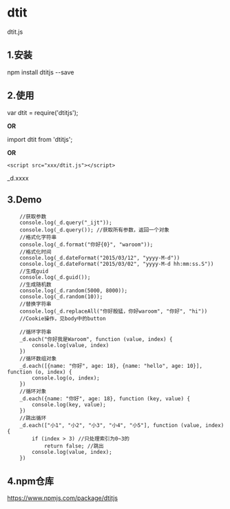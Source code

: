 # dtit
dtit.js

## 1.安装
npm install dtitjs --save

## 2.使用
var dtit = require('dtitjs');  

<b>OR</b>  

import dtit from 'dtitjs';  

<b>OR</b>  

```
<script src="xxx/dtit.js"></script>
```  

_d.xxxx

## 3.Demo
```
    //获取参数
    console.log(_d.query("_ijt"));
    console.log(_d.query()); //获取所有参数，返回一个对象
    //格式化字符串
    console.log(_d.format("你好{0}", "waroom"));
    //格式化时间
    console.log(_d.dateFormat("2015/03/12", "yyyy-M-d"))
    console.log(_d.dateFormat("2015/03/02", "yyyy-M-d hh:mm:ss.S"))
    //生成guid
    console.log(_d.guid());
    //生成随机数
    console.log(_d.random(5000, 8000));
    console.log(_d.random(10));
    //替换字符串
    console.log(_d.replaceAll("你好殷猛，你好waroom", "你好", "hi"))
    //Cookie操作，见body中的button

    //循环字符串
    _d.each("你好我是Waroom", function (value, index) {
        console.log(value, index)
    })
    //循环数组对象
    _d.each([{name: "你好", age: 18}, {name: "hello", age: 10}], function (o, index) {
        console.log(o, index);
    })
    //循环对象
    _d.each({name: "你好", age: 18}, function (key, value) {
        console.log(key, value);
    })
    //跳出循环
    _d.each(["小1", "小2", "小3", "小4", "小5"], function (value, index) {
        if (index > 3) //只处理索引为0~3的
            return false; //跳出
        console.log(value, index);
    })
```
## 4.npm仓库
https://www.npmjs.com/package/dtitjs
